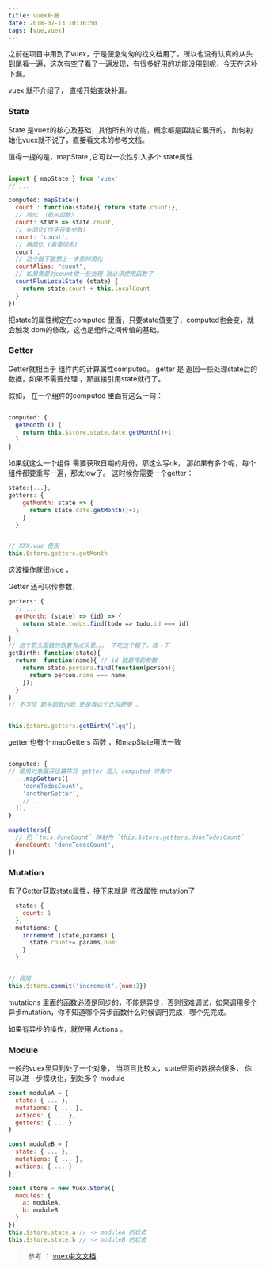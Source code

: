 ```yaml
---
title: vuex补漏
date: 2018-07-13 10:16:50
tags: [vue,vuex]
---
```


之前在项目中用到了vuex，于是便急匆匆的找文档用了，所以也没有认真的从头到尾看一遍，这次有空了看了一遍发现，有很多好用的功能没用到呢，今天在这补下漏。

<!-- more -->

vuex 就不介绍了， 直接开始查缺补漏。

### State
State 是vuex的核心及基础，其他所有的功能，概念都是围绕它展开的， 如何初始化vuex就不说了，直接看文末的参考文档。

值得一提的是，mapState ,它可以一次性引入多个 state属性
```js

import { mapState } from 'vuex'
// ...

computed: mapState({
  count : function(state){ return state.count;},
  // 简化 （箭头函数）
  count: state => state.count,
  // 在简化(传字符串参数)
  count: 'count',
  // 再简化 (需要同名)
  count ,
  // 这个就不能想上一步那样简化
  countAlias: "count",
  // 如果需要对count做一些处理 就必须使用函数了
  countPlusLocalState (state) {
    return state.count + this.localCount
  }
})

```
把state的属性绑定在computed 里面，只要state值变了，computed也会变，就会触发 dom的修改，这也是组件之间传值的基础。

### Getter

Getter就相当于 组件内的计算属性computed。 getter 是 返回一些处理state后的数据，如果不需要处理 ，那直接引用state就行了。

假如， 在一个组件的computed 里面有这么一句：
```js

computed: {
  getMonth () {
    return this.$store.state.date.getMonth()+1;
  }
}
```
如果就这么一个组件 需要获取日期的月份，那这么写ok， 那如果有多个呢，每个组件都要重写一遍，那太low了。
这时候你需要一个getter：
```js
state:{...},
getters: {
    getMonth: state => {
      return state.date.getMonth()+1;
    }
  }


// XXX.vue 使用
this.$store.getters.getMonth  

```
这波操作就很nice ，

Getter 还可以传参数，

```js
getters: {
  // ...
  getMonth: (state) => (id) => {
    return state.todos.find(todo => todo.id === id)
  }
}
// 这个箭头函数的嵌套有点头晕。。。 不吃这个糖了，改一下
getBirth: function(state){
  return  function(name){ // id 就是传的参数
    return state.persons.find(function(person){
      return person.name === name;
    });
  }
}
// 不习惯 箭头函数的我 还是看这个比较舒服 。


this.$store.getters.getBirth("lqq");

```
getter 也有个 mapGetters 函数 ，和mapState用法一致

```js

computed: {
// 使用对象展开运算符将 getter 混入 computed 对象中
  ...mapGetters([
    'doneTodosCount',
    'anotherGetter',
    // ...
  ]),
}

mapGetters({
  // 把 `this.doneCount` 映射为 `this.$store.getters.doneTodosCount`
  doneCount: 'doneTodosCount',
})

```
### Mutation

有了Getter获取state属性，接下来就是 修改属性 mutation了

```js
  state: {
    count: 1
  },
  mutations: {
    increment (state,params) {
      state.count+= params.num;
    }
  }


// 调用
this.$store.commit('increment',{num:3})
```
mutations 里面的函数必须是同步的，不能是异步，否则很难调试，如果调用多个异步mutation，你不知道哪个异步函数什么时候调用完成，哪个先完成。

如果有异步的操作，就使用 Actions 。

###  Module

一般的vuex里只到处了一个对象， 当项目比较大，state里面的数据会很多， 你可以进一步模块化，到处多个 module
```js
const moduleA = {
  state: { ... },
  mutations: { ... },
  actions: { ... },
  getters: { ... }
}

const moduleB = {
  state: { ... },
  mutations: { ... },
  actions: { ... }
}

const store = new Vuex.Store({
  modules: {
    a: moduleA,
    b: moduleB
  }
})
this.$store.state.a // -> moduleA 的状态
this.$store.state.b // -> moduleB 的状态

```




> 参考 ： [vuex中文文档](https://vuex.vuejs.org/zh/)
